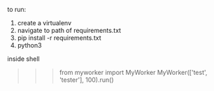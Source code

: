 to run:
1. create  a virtualenv
2. navigate to path of requirements.txt 
3. pip install -r requirements.txt
4. python3

inside shell 

>>> from myworker import MyWorker
>>> MyWorker(['test', 'tester'], 100).run()